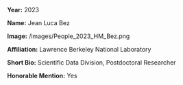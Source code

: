 **Year:** 2023

**Name:** Jean Luca Bez

**Image:** /images/People_2023_HM_Bez.png

**Affiliation:** Lawrence Berkeley National Laboratory

**Short Bio:** Scientific Data Division, Postdoctoral Researcher

**Honorable Mention:** Yes
